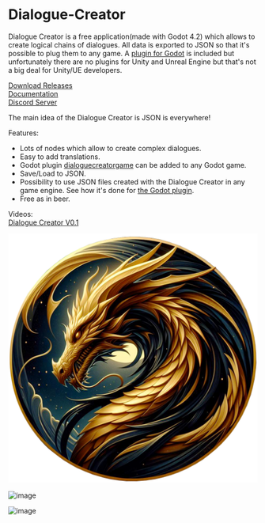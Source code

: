 # Dialogue-Creator

Dialogue Creator is a free application(made with Godot 4.2) which allows to create logical chains of dialogues. All data is exported to JSON so that it's possible to plug them to any game. A [plugin for Godot](https://github.com/mifth/Dialogue-Creator/wiki/Plugin-for-Godot) is included but unfortunately there are no plugins for Unity and Unreal Engine but that's not a big deal for Unity/UE developers.

[Download Releases](https://github.com/mifth/Dialogue-Creator/releases)  
[Documentation](https://github.com/mifth/Dialogue-Creator/wiki)  
[Discord Server](https://discord.com/invite/MrK5aw7k7S)

The main idea of the Dialogue Creator is JSON is everywhere!

Features:
- Lots of nodes which allow to create complex dialogues.
- Easy to add translations.
- Godot plugin [dialoguecreatorgame](https://github.com/mifth/Dialogue-Creator/tree/main/addons/dialoguecreatorgame) can be added to any Godot game.
- Save/Load to JSON.
- Possibility to use JSON files created with the Dialogue Creator in any game engine. See how it's done for [the Godot plugin](https://github.com/mifth/Dialogue-Creator/wiki/Plugin-for-Godot).
- Free as in beer.

Videos:  
[Dialogue Creator V0.1](https://youtu.be/fL8584Ec-eM)

![Image](https://github.com/mifth/Dialogue-Creator/blob/5d593e442df2b58369fdbcca4bb9a961a7729a3e/addons/dialoguecreator/Resources/Main/Splash.png)

![image](https://github.com/mifth/Dialogue-Creator/assets/2251298/cfb109a3-3cc8-4885-a6b4-37b99eb7e461)


![image](https://github.com/mifth/Dialogue-Creator/assets/2251298/9e2cdc59-3d34-41c8-8834-19510b02075a)


